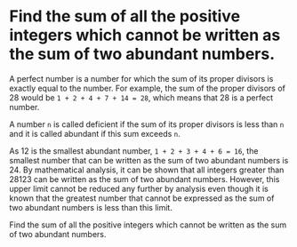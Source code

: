 # Find the sum of all the positive integers which cannot be written as the sum of two abundant numbers.

A perfect number is a number for which the sum of its proper divisors is exactly equal to the number. For example, the sum of the proper divisors of 28 would be `1 + 2 + 4 + 7 + 14 = 28`, which means that 28 is a perfect number.

A number `n` is called deficient if the sum of its proper divisors is less than `n` and it is called abundant if this sum exceeds `n`.

As 12 is the smallest abundant number, `1 + 2 + 3 + 4 + 6 = 16`, the smallest number that can be written as the sum of two abundant numbers is 24. By mathematical analysis, it can be shown that all integers greater than 28123 can be written as the sum of two abundant numbers. However, this upper limit cannot be reduced any further by analysis even though it is known that the greatest number that cannot be expressed as the sum of two abundant numbers is less than this limit.

Find the sum of all the positive integers which cannot be written as the sum of two abundant numbers.
